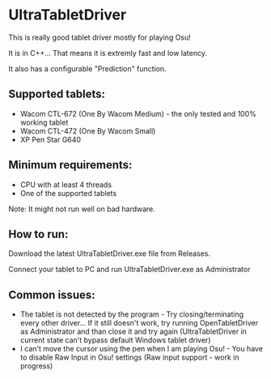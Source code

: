 # UltraTabletDriver
This is really good tablet driver mostly for playing Osu!

It is in C++... That means it is extremly fast and low latency.

It also has a configurable "Prediction" function.

## Supported tablets:
- Wacom CTL-672 (One By Wacom Medium) - the only tested and 100% working tablet
- Wacom CTL-472 (One By Wacom Small)
- XP Pen Star G640

## Minimum requirements:
- CPU with at least 4 threads
- One of the supported tablets

Note: It might not run well on bad hardware.

## How to run:
Download the latest UltraTabletDriver.exe file from Releases.

Connect your tablet to PC and run UltraTabletDriver.exe as Administrator

## Common issues:
- The tablet is not detected by the program - Try closing/terminating every other driver... If it still doesn't work, try running OpenTabletDriver as Administrator and than close it and try again (UltraTabletDriver in current state can't bypass default Windows tablet driver)
- I can't move the cursor using the pen when I am playing Osu! - You have to disable Raw Input in Osu! settings (Raw input support - work in progress)
